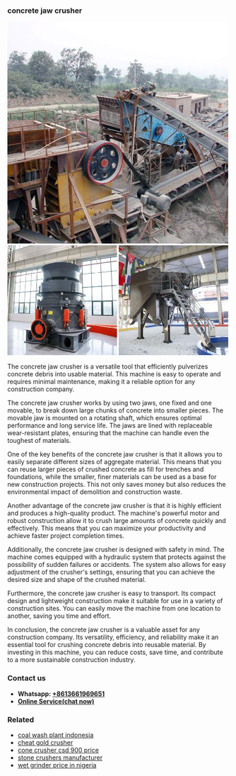 <h3>concrete jaw crusher</h3><img src='1708589328.jpg' alt=''><p>The concrete jaw crusher is a versatile tool that efficiently pulverizes concrete debris into usable material. This machine is easy to operate and requires minimal maintenance, making it a reliable option for any construction company.</p><p>The concrete jaw crusher works by using two jaws, one fixed and one movable, to break down large chunks of concrete into smaller pieces. The movable jaw is mounted on a rotating shaft, which ensures optimal performance and long service life. The jaws are lined with replaceable wear-resistant plates, ensuring that the machine can handle even the toughest of materials.</p><p>One of the key benefits of the concrete jaw crusher is that it allows you to easily separate different sizes of aggregate material. This means that you can reuse larger pieces of crushed concrete as fill for trenches and foundations, while the smaller, finer materials can be used as a base for new construction projects. This not only saves money but also reduces the environmental impact of demolition and construction waste.</p><p>Another advantage of the concrete jaw crusher is that it is highly efficient and produces a high-quality product. The machine's powerful motor and robust construction allow it to crush large amounts of concrete quickly and effectively. This means that you can maximize your productivity and achieve faster project completion times.</p><p>Additionally, the concrete jaw crusher is designed with safety in mind. The machine comes equipped with a hydraulic system that protects against the possibility of sudden failures or accidents. The system also allows for easy adjustment of the crusher's settings, ensuring that you can achieve the desired size and shape of the crushed material.</p><p>Furthermore, the concrete jaw crusher is easy to transport. Its compact design and lightweight construction make it suitable for use in a variety of construction sites. You can easily move the machine from one location to another, saving you time and effort.</p><p>In conclusion, the concrete jaw crusher is a valuable asset for any construction company. Its versatility, efficiency, and reliability make it an essential tool for crushing concrete debris into reusable material. By investing in this machine, you can reduce costs, save time, and contribute to a more sustainable construction industry.</p><h3>Contact us</h3><ul><li><strong>Whatsapp:&nbsp;<a href="https://wa.me/8613661969651">+8613661969651</a></strong></li><li><a href="https://swt.shibang-china.com/?git&amp;zhl&amp;concrete jaw crusher"><strong>Online Service(chat now)</strong></a></li></ul><h3>Related</h3><ul><li><a href='coal wash plant indonesia.md'>coal wash plant indonesia</a></li><li><a href='cheat gold crusher.md'>cheat gold crusher</a></li><li><a href='cone crusher csd 900 price.md'>cone crusher csd 900 price</a></li><li><a href='stone crushers manufacturer.md'>stone crushers manufacturer</a></li><li><a href='wet grinder price in nigeria.md'>wet grinder price in nigeria</a></li></ul>